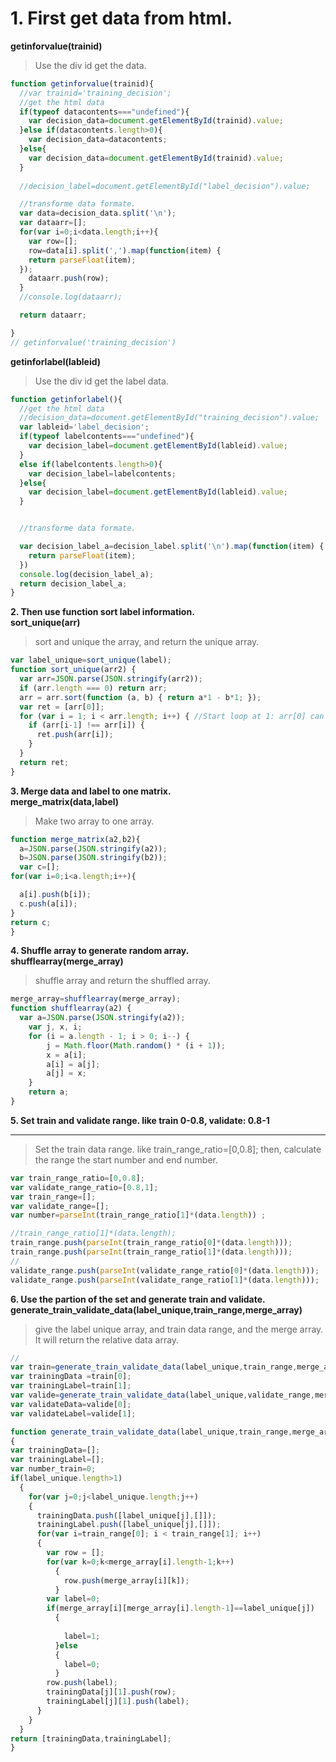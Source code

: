 # 1. First get data from html.

**getinforvalue(trainid)**
> Use the div id get the data.
```js
function getinforvalue(trainid){
  //var trainid='training_decision';
  //get the html data
  if(typeof datacontents==="undefined"){
    var decision_data=document.getElementById(trainid).value;
  }else if(datacontents.length>0){
    var decision_data=datacontents;
  }else{
    var decision_data=document.getElementById(trainid).value;
  }
  
  //decision_label=document.getElementById("label_decision").value;

  //transforme data formate.
  var data=decision_data.split('\n');
  var dataarr=[];
  for(var i=0;i<data.length;i++){
    var row=[];
    row=data[i].split(',').map(function(item) {
	return parseFloat(item);
  });
    dataarr.push(row);
  }
  //console.log(dataarr);

  return dataarr;

}
// getinforvalue('training_decision')
```
**getinforlabel(lableid)**  
> Use the div id get the label data.
```js  
function getinforlabel(){
  //get the html data
  //decision_data=document.getElementById("training_decision").value;
  var lableid='label_decision';
  if(typeof labelcontents==="undefined"){
    var decision_label=document.getElementById(lableid).value;
  }
  else if(labelcontents.length>0){
    var decision_label=labelcontents;
  }else{
    var decision_label=document.getElementById(lableid).value;
  }


  //transforme data formate.

  var decision_label_a=decision_label.split('\n').map(function(item) {
	return parseFloat(item);
  })
  console.log(decision_label_a);
  return decision_label_a;
}
```
**2. Then use function sort label information.**  
**sort_unique(arr)**
> sort and unique the array, and return the unique array.
```js
var label_unique=sort_unique(label);
function sort_unique(arr2) {
  var arr=JSON.parse(JSON.stringify(arr2));
  if (arr.length === 0) return arr;
  arr = arr.sort(function (a, b) { return a*1 - b*1; });
  var ret = [arr[0]];
  for (var i = 1; i < arr.length; i++) { //Start loop at 1: arr[0] can never be a duplicate
    if (arr[i-1] !== arr[i]) {
      ret.push(arr[i]);
    }
  }
  return ret;
}
```

**3. Merge data and label to one matrix.**  
**merge_matrix(data,label)**
> Make two array to one array.
```js
function merge_matrix(a2,b2){
  a=JSON.parse(JSON.stringify(a2));
  b=JSON.parse(JSON.stringify(b2));
  var c=[];
for(var i=0;i<a.length;i++){

  a[i].push(b[i]);
  c.push(a[i]);
}
return c;
}
```

**4. Shuffle array to generate random array.**  
**shufflearray(merge_array)**
> shuffle array and return the shuffled array.
```js
merge_array=shufflearray(merge_array);
function shufflearray(a2) {
  var a=JSON.parse(JSON.stringify(a2));
    var j, x, i;
    for (i = a.length - 1; i > 0; i--) {
        j = Math.floor(Math.random() * (i + 1));
        x = a[i];
        a[i] = a[j];
        a[j] = x;
    }
    return a;
}
```
**5. Set train and validate range. like train 0-0.8, validate: 0.8-1**  
****
> Set the train data range. like train_range_ratio=[0,0.8]; then, calculate the range the start number and end number.
```js
var train_range_ratio=[0,0.8];
var validate_range_ratio=[0.8,1];
var train_range=[];
var validate_range=[];
var number=parseInt(train_range_ratio[1]*(data.length)) ;

//train_range_ratio[1]*(data.length);
train_range.push(parseInt(train_range_ratio[0]*(data.length)));
train_range.push(parseInt(train_range_ratio[1]*(data.length)));
//
validate_range.push(parseInt(validate_range_ratio[0]*(data.length)));
validate_range.push(parseInt(validate_range_ratio[1]*(data.length)));
```
**6. Use the partion of the set and generate train and validate.**  
**generate_train_validate_data(label_unique,train_range,merge_array)**  
> give the label unique array, and train data range, and the merge array. It will return the relative data array.
```js
//
var train=generate_train_validate_data(label_unique,train_range,merge_array);
var trainingData =train[0];
var trainingLabel=train[1];
var valide=generate_train_validate_data(label_unique,validate_range,merge_array);
var validateData=valide[0];
var validateLabel=valide[1];

function generate_train_validate_data(label_unique,train_range,merge_array)
{
var trainingData=[];
var trainingLabel=[];
var number_train=0;
if(label_unique.length>1)
  {
    for(var j=0;j<label_unique.length;j++)
    {
      trainingData.push([label_unique[j],[]]);
      trainingLabel.push([label_unique[j],[]]);
      for(var i=train_range[0]; i < train_range[1]; i++)
      {
        var row = [];
        for(var k=0;k<merge_array[i].length-1;k++)
          {
            row.push(merge_array[i][k]);
          }
        var label=0;
        if(merge_array[i][merge_array[i].length-1]==label_unique[j])
          {
            
            label=1;
          }else
          {
            label=0;
          }
        row.push(label);
        trainingData[j][1].push(row);
        trainingLabel[j][1].push(label);
      }
    }
  }
return [trainingData,trainingLabel];
}
```

